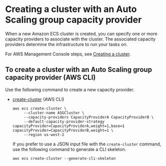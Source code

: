 # Creating a cluster with an Auto Scaling group capacity provider<a name="asg-capacity-providers-create-cluster"></a>

When a new Amazon ECS cluster is created, you can specify one or more capacity providers to associate with the cluster\. The associated capacity providers determine the infrastructure to run your tasks on\.

For AWS Management Console steps, see [Creating a cluster](create_cluster.md)\.

## To create a cluster with an Auto Scaling group capacity provider \(AWS CLI\)<a name="create-cluster-cli"></a>

Use the following command to create a new capacity provider\.
+ [create\-cluster](https://docs.aws.amazon.com/cli/latest/reference/ecs/create-cluster.html) \(AWS CLI\)

  ```
  aws ecs create-cluster \
       --cluster-name ASGCluster \
       --capacity-providers CapacityProviderA CapacityProviderB \
       --default-capacity-provider-strategy capacityProvider=CapacityProviderA,weight=1,base=1 capacityProvider=CapacityProviderB,weight=1 \
       --region us-west-2
  ```

  If you prefer to use a JSON input file with the `create-cluster` command, use the following command to generate a CLI skeleton\.

  ```
  aws ecs create-cluster --generate-cli-skeleton
  ```